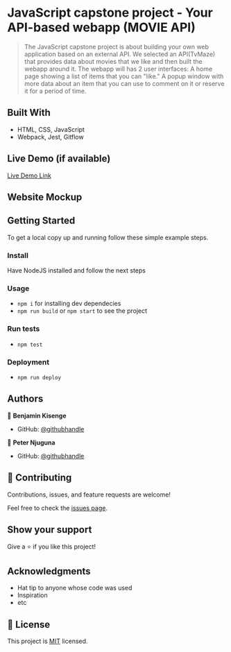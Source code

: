 
# JavaScript capstone project - Your API-based webapp (MOVIE API)

> The JavaScript capstone project is about building your own web application based on an external API. We selected an API(TvMaze) that provides data about movies that we like and then built the webapp around it. The webapp will has 2 user interfaces: A home page showing a list of items that you can "like."
A popup window with more data about an item that you can use to comment on it or reserve it for a period of time.


## Built With

- HTML, CSS, JavaScript
- Webpack, Jest, Gitflow

## Live Demo (if available)

[Live Demo Link](https://livedemo.com)

## Website Mockup



## Getting Started

To get a local copy up and running follow these simple example steps.
### Install
Have NodeJS installed and follow the next steps
### Usage
- `npm i` for installing dev dependecies
- `npm run build` or `npm start` to see the project
### Run tests
- `npm test`
### Deployment
- `npm run deploy`



## Authors

👤 **Benjamin Kisenge**

- GitHub: [@githubhandle](https://github.com/iambenkis)

👤 **Peter Njuguna**

- GitHub: [@githubhandle](https://github.com/peterboro)

## 🤝 Contributing

Contributions, issues, and feature requests are welcome!

Feel free to check the [issues page](../../issues/).

## Show your support

Give a ⭐️ if you like this project!

## Acknowledgments

- Hat tip to anyone whose code was used
- Inspiration
- etc

## 📝 License

This project is [MIT](./LICENSE) licensed.